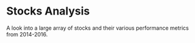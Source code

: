 # Stocks Analysis

A look into a large array of stocks and their various performance metrics from 2014-2016.
